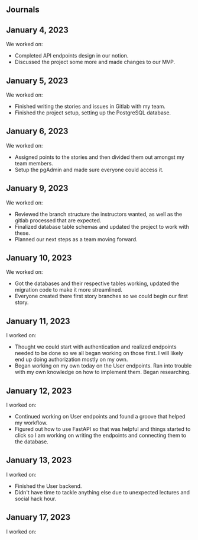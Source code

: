 ## Journals
## January 4, 2023

We worked on:

* Completed API endpoints design in our notion. 
* Discussed the project some more and made changes to our MVP.

## January 5, 2023

We worked on:

* Finished writing the stories and issues in Gitlab with my team.
* Finished the project setup, setting up the PostgreSQL database.

## January 6, 2023

We worked on:

* Assigned points to the stories and then divided them out amongst my team members.
* Setup the pgAdmin and made sure everyone could access it.

## January 9, 2023

We worked on:

* Reviewed the branch structure the instructors wanted, as well as the gitlab processed that are expected.
* Finalized database table schemas and updated the project to work with these.
* Planned our next steps as a team moving forward.

## January 10, 2023

We worked on:

* Got the databases and their respective tables working, updated the migration code to make it more streamlined.
* Everyone created there first story branches so we could begin our first story.

## January 11, 2023

I worked on:

* Thought we could start with authentication and realized endpoints needed to be done so we all began working on those first. I will likely end up doing authorization mostly on my own.
* Began working on my own today on the User endpoints. Ran into trouble with my own knowledge on how to implement them. Began researching.

## January 12, 2023

I worked on:

* Continued working on User endpoints and found a groove that helped my workflow.
* Figured out how to use FastAPI so that was helpful and things started to click so I am working on writing the endpoints and connecting them to the database.

## January 13, 2023

I worked on:

* Finished the User backend.
* Didn't have time to tackle anything else due to unexpected lectures and social hack hour.

## January 17, 2023

I worked on: